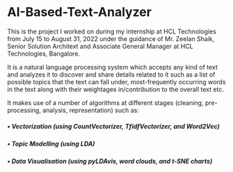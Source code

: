 # AI-Based-Text-Analyzer

This is the project I worked on during my internship at HCL Technologies from July 15 to August 31, 2022 under the guidance of Mr. Zeelan Shaik, Senior Solution Architext and Associate General Manager at HCL Technologies, Bangalore.

It is a natural language processing system which accepts any kind of text and analyzes it to discover and share details related to it such as a list of possible topics that the text can fall under, most-frequently occurring words in the text along with their weightages in/contribution to the overall text etc.

It makes use of a number of algorithms at different stages (cleaning, pre-processing, analysis, representation) such as:
##### • Vectorization (using CountVectorizer, TfidfVectorizer, and Word2Vec)
##### • Topic Modelling (using LDA)
##### • Data Visualisation (using pyLDAvis, word clouds, and t-SNE charts)
